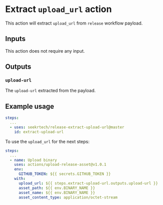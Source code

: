 # Extract `upload_url` action

This action will extract `upload_url` from `release` workflow payload.

## Inputs

This action does not require any input.

## Outputs

### `upload-url`

The `upload-url` extracted from the payload.

## Example usage

```yml
steps:
  ...
  - uses: seekrtech/release-extract-upload-url@master
    id: extract-upload-url
```

To use the `upload_url` for the next steps:

```yml
steps:
  ...
  - name: Upload binary
    uses: actions/upload-release-asset@v1.0.1
    env:
      GITHUB_TOKEN: ${{ secrets.GITHUB_TOKEN }}
    with:
      upload_url: ${{ steps.extract-upload-url.outputs.upload-url }}
      asset_path: ${{ env.BINARY_NAME }}
      asset_name: ${{ env.BINARY_NAME }}
      asset_content_type: application/octet-stream
```
